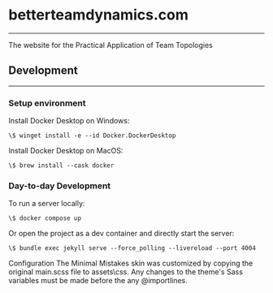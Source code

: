 # betterteamdynamics.com
---
The website for the Practical Application of Team Topologies

## Development
---

### Setup environment

Install Docker Desktop on Windows:

```
\$ winget install -e --id Docker.DockerDesktop
```

Install Docker Desktop on MacOS:

```
\$ brew install --cask docker
```

### Day-to-day Development

To run a server locally:
```
\$ docker compose up
```

Or open the project as a dev container and directly start the server:

```
\$ bundle exec jekyll serve --force_polling --livereload --port 4004
```

Configuration
The Minimal Mistakes skin was customized by copying the original main.scss file to assets\css. Any changes to the theme's Sass variables must be made before the any @importlines.
